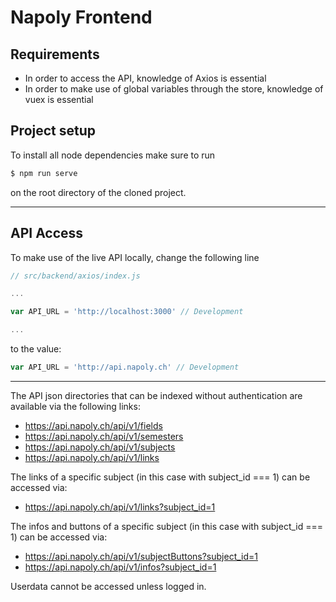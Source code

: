 # Napoly Frontend

## Requirements
- In order to access the API, knowledge of Axios is essential
- In order to make use of global variables through the store, knowledge of vuex is essential 

## Project setup

To install all node dependencies make sure to run
``` bash
$ npm run serve
```
on the root directory of the cloned project.

---

## API Access
To make use of the live API locally, change the following line

``` javascript
// src/backend/axios/index.js

...

var API_URL = 'http://localhost:3000' // Development

...

```

to the value:

``` javascript
var API_URL = 'http://api.napoly.ch' // Development
```
---

The API json directories that can be indexed without authentication are available via
the following links:

- https://api.napoly.ch/api/v1/fields
- https://api.napoly.ch/api/v1/semesters
- https://api.napoly.ch/api/v1/subjects
- https://api.napoly.ch/api/v1/links

The links of a specific subject (in this case with subject_id === 1) 
can be accessed via:

- https://api.napoly.ch/api/v1/links?subject_id=1

The infos and buttons of a specific subject (in this case with subject_id === 1) 
can be accessed via:

- https://api.napoly.ch/api/v1/subjectButtons?subject_id=1
- https://api.napoly.ch/api/v1/infos?subject_id=1

Userdata cannot be accessed unless logged in.
